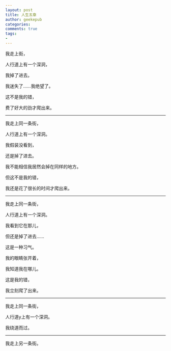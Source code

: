 ```yaml
---
layout: post
title: 人生五章
author: geekepub
categories: 
comments: true 
tags:
- 
---
```


我走上街，

人行道上有一个深洞，

我掉了进去。

我迷失了……我绝望了。

这不是我的错，

费了好大的劲才爬出来。

---

我走上同一条街，

人行道上有一个深洞。

我假装没看到，

还是掉了进去。

我不能相信我居然会掉在同样的地方。

但这不是我的错，

我还是花了很长的时间才爬出来。

---

我走上同一条街，

人行道上有一个深洞。

我看到它在那儿，

但还是掉了进去……

这是一种习气。

我的眼睛张开着，

我知道我在哪儿。

这是我的错，

我立刻爬了出来。

---

我走上同一条街，

人行道y上有一个深洞。

我绕道而过。

---

我走上另一条街。
